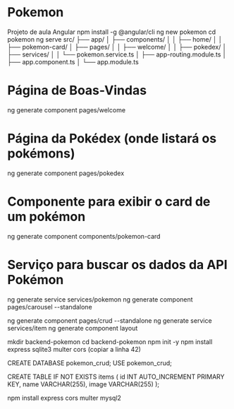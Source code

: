 # Pokemon
Projeto de aula Angular
npm install -g @angular/cli
ng new pokemon
cd pokemon
ng serve
src/
├── app/
│   ├── components/
│   │   ├── home/
│   │   ├── pokemon-card/
│   ├── pages/
│   │   ├── welcome/
│   │   ├── pokedex/
│   ├── services/
│   │   └── pokemon.service.ts
│   ├── app-routing.module.ts
│   ├── app.component.ts
│   └── app.module.ts
# Página de Boas-Vindas
ng generate component pages/welcome

# Página da Pokédex (onde listará os pokémons)
ng generate component pages/pokedex

# Componente para exibir o card de um pokémon
ng generate component components/pokemon-card

# Serviço para buscar os dados da API Pokémon
ng generate service services/pokemon
ng generate component pages/carousel --standalone


ng generate component pages/crud --standalone
ng generate service services/item
ng generate component layout


mkdir backend-pokemon
cd backend-pokemon
npm init -y
npm install express sqlite3 multer cors   (copiar a linha 42)


CREATE DATABASE pokemon_crud;
USE pokemon_crud;

CREATE TABLE IF NOT EXISTS items (
  id INT AUTO_INCREMENT PRIMARY KEY,
  name VARCHAR(255),
  image VARCHAR(255)
);

npm install express cors multer mysql2
